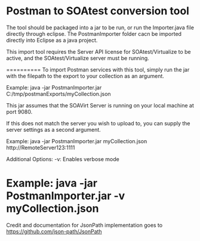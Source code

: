 # Postman to SOAtest conversion tool

The tool should be packaged into a jar to be run, or run the Importer.java file directly through eclipse. The PostmanImporter folder cacn be imported directly into Eclipse as a java project.


This import tool requires the Server API license for SOAtest/Virtualize to be active, and the SOAtest/Virtualize server must be running.

==========
To import Postman services with this tool, simply run the jar
with the filepath to the export to your collection as an argument.


Example: java -jar PostmanImporter.jar C:/tmp/postmanExports/myCollection.json

This jar assumes that the SOAVirt Server is running on your local machine at 
port 9080.

If this does not match the server you wish to upload to, you can supply the 
server settings as a second argument.

Example: java -jar PostmanImporter.jar myCollection.json http://RemoteServer123:1111

Additional Options:
-v: Enables verbose mode

Example: java -jar PostmanImporter.jar -v myCollection.json
==========



Credit and documentation for JsonPath implementation goes to https://github.com/json-path/JsonPath
